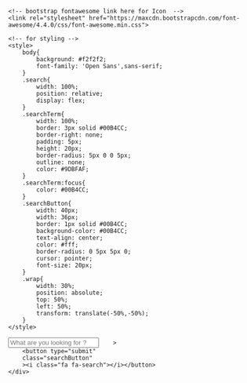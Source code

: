 <!DOCTYPE html>
<html lang="en">
<head>
    <meta charset="UTF-8">
    <meta name="viewport" content="width=device-width, initial-scale=1.0">
    <title>Simple Search Bar</title>

    <!-- bootstrap fontawesome link here for Icon  -->
    <link rel="stylesheet" href="https://maxcdn.bootstrapcdn.com/font-awesome/4.4.0/css/font-awesome.min.css">

    <!-- for styling -->
    <style>
        body{
            background: #f2f2f2;
            font-family: 'Open Sans',sans-serif;
        }
        .search{
            width: 100%;
            position: relative;
            display: flex;
        }
        .searchTerm{
            width: 100%;
            border: 3px solid #00B4CC;
            border-right: none;
            padding: 5px;
            height: 20px;
            border-radius: 5px 0 0 5px;
            outline: none;
            color: #9DBFAF;
        }
        .searchTerm:focus{
            color: #00B4CC;
        }
        .searchButton{
            width: 40px;
            width: 36px;
            border: 1px solid #00B4CC;
            background-color: #00B4CC;
            text-align: center;
            color: #fff;
            border-radius: 0 5px 5px 0;
            cursor: pointer;
            font-size: 20px;
        }
        .wrap{
            width: 30%;
            position: absolute;
            top: 50%;
            left: 50%;
            transform: translate(-50%,-50%);
        }
    </style>

</head>
<body>
 <div class="wrap">
    <div class="search">
        <input type="text" class="searchTerm"
        placeholder="What are you looking for ?"

        >
        <button type="submit" 
        class="searchButton"
        ><i class="fa fa-search"></i></button>
    </div>
 </div>
</body>
</html>

